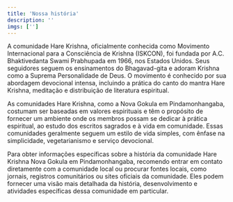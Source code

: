 ```yaml
---
title: 'Nossa história'
description: ''
imgs: ['']
---
```

A comunidade Hare Krishna, oficialmente conhecida como Movimento Internacional para a Consciência de Krishna (ISKCON), foi fundada por A.C. Bhaktivedanta Swami Prabhupada em 1966, nos Estados Unidos. Seus seguidores seguem os ensinamentos do Bhagavad-gita e adoram Krishna como a Suprema Personalidade de Deus. O movimento é conhecido por sua abordagem devocional intensa, incluindo a prática do canto do mantra Hare Krishna, meditação e distribuição de literatura espiritual.

As comunidades Hare Krishna, como a Nova Gokula em Pindamonhangaba, costumam ser baseadas em valores espirituais e têm o propósito de fornecer um ambiente onde os membros possam se dedicar à prática espiritual, ao estudo dos escritos sagrados e à vida em comunidade. Essas comunidades geralmente seguem um estilo de vida simples, com ênfase na simplicidade, vegetarianismo e serviço devocional.

Para obter informações específicas sobre a história da comunidade Hare Krishna Nova Gokula em Pindamonhangaba, recomendo entrar em contato diretamente com a comunidade local ou procurar fontes locais, como jornais, registros comunitários ou sites oficiais da comunidade. Eles podem fornecer uma visão mais detalhada da história, desenvolvimento e atividades específicas dessa comunidade em particular.